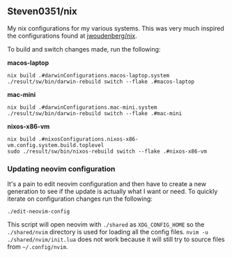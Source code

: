 ## Steven0351/nix

My nix configurations for my various systems. This was very much inspired the
configurations found at [jwoudenberg/nix](https://github.com/jwoudenberg/nix).

To build and switch changes made, run the following:

**macos-laptop**

```fish
nix build .#darwinConfigurations.macos-laptop.system
./result/sw/bin/darwin-rebuild switch --flake .#macos-laptop
```

**mac-mini**

```fish
nix build .#darwinConfigurations.mac-mini.system
./result/sw/bin/darwin-rebuild switch --flake .#mac-mini
```

**nixos-x86-vm**

```fish
nix build .#nixosConfigurations.nixos-x86-vm.config.system.build.toplevel
sudo ./result/sw/bin/nixos-rebuild switch --flake .#nixos-x86-vm
```

### Updating neovim configuration

It's a pain to edit neovim configuration and then have to create a new generation
to see if the update is actually what I want or need. To quickly iterate on configuration
changes run the following:

```fish
./edit-neovim-config
```

This script will open neovim with `./shared` as `XDG_CONFIG_HOME` so the `./shared/nvim`
directory is used for loading all the config files. `nvim -u ./shared/nvim/init.lua`
does not work because it will still try to source files from `~/.config/nvim`.
